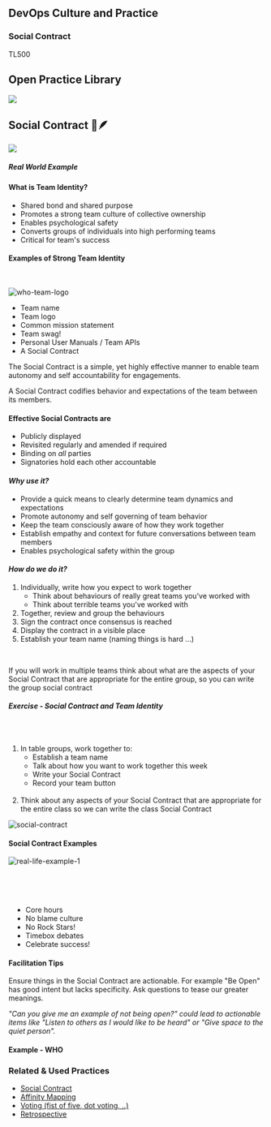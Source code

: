 <!-- .slide: data-background-image="images/RH_NewBrand_Background.png" -->
## DevOps Culture and Practice <!-- {.element: class="course-title"} -->
### Social Contract <!-- {.element: class="title-color"} -->
TL500 <!-- {.element: class="title-color"} -->




<!-- .slide: data-background-size="stretch" data-background-image="images/opl-logo.png", class="white-style" -->
<div class="r-stack">
<div class="fragment fade-out " data-fragment-index="0" >
  <h2>Open Practice Library</h2>
  <img src="images/opl-complete.png">
</div>
<div class="fragment fade-in-then-out" data-fragment-index="0" >
  <h2>Social Contract 📜🪶</h2>
  <a target="_blank" href="https://openpracticelibrary.com/practice/social-contract/">
  <img src="images/opl-foundation.png">
  </a>
</div>
</div>



##### Real World Example <!-- .element: class="title-bottom-left" -->
<!-- .slide: data-background-size="contain" data-background-image="images/social-contracts/example-1.png", class="white-style" -->



#### What is Team Identity?
* Shared bond and shared purpose
* Promotes a strong team culture of collective ownership
* Enables psychological safety
* Converts groups of individuals into high performing teams
* Critical for team's success



#### Examples of Strong Team Identity
</br>

![who-team-logo](images/social-contracts/who-team-logo.png) <!-- {.element: class="inline-image" style="float:right; transform: rotate(-50deg);"} -->
* Team name
* Team logo 
* Common mission statement
* Team swag!
* Personal User Manuals / Team APIs
* A Social Contract



The Social Contract is a simple, yet highly effective manner to enable team autonomy and self accountability for engagements.<!--{.element: style="font-size: ; font-weight: 400!important;"} -->

A Social Contract codifies behavior and expectations of the team between its members.<!--{.element: style="font-size: ; font-weight: 400!important;"} -->



#### Effective Social Contracts are
- Publicly displayed
- Revisited regularly and amended if required
- Binding on *all* parties
- Signatories hold each other accountable



#### _Why use it?_
* Provide a quick means to clearly determine team dynamics and expectations
* Promote autonomy and self governing of team behavior
* Keep the team consciously aware of how they work together
* Establish empathy and context for future conversations between team members
* Enables psychological safety within the group



#### _How do we do it?_
1) Individually, write how you expect to work together
    * Think about behaviours of really great teams you've worked with
    * Think about terrible teams you've worked with
3) Together, review and group the behaviours
5) Sign the contract once consensus is reached
6) Display the contract in a visible place
7) Establish your team name (naming things is hard ...)
<br/>

If you will work in multiple teams think about what are the aspects of your Social Contract that are appropriate for the entire group, so you can write the group social contract<!--{.element: style="font-size: medium; font-weight: 600!important;"} -->



#### _Exercise - Social Contract and Team Identity_

<div class="container">
<div class="col" data-markdown>
</br></br>

1. In table groups, work together to:
    - Establish a team name
    - Talk about how you want to work together this week
    - Write your Social Contract
    - Record your team button
</br></br>
2. Think about any aspects of your Social Contract that are appropriate for the entire class so we can write the class Social Contract

</div>
<div class="col" data-markdown>

![social-contract](images/social-contracts/empty-social-contract.png) <!-- {.element: class="image-no-shadow" style="max-height: 470px!important;"}  -->

</div>
</div>



#### Social Contract Examples
![real-life-example-1](images/social-contracts/real-life-example-1.png)<!-- {.element: class="" style="border:none; box-shadow:none; max-width:45%; float:left;" } -->
</div>
<div class="col" style="padding-left: 10px" data-markdown>
</br></br></br>

* Core hours
* No blame culture
* No Rock Stars!
* Timebox debates
* Celebrate success!

</div>
</div>



#### Facilitation Tips
Ensure things in the Social Contract are actionable. For example  "Be Open" has good intent but lacks specificity. Ask questions to tease our greater meanings.
</br>

_"Can you give me an example of not being open?" could lead to actionable items like "Listen to others as I would like to be heard" or "Give space to the quiet person"._ <!--{.element: style="font-size: ; font-weight: 300!important;"} -->



#### Example - WHO <!-- .element: class="title-bottom-left" -->
<!-- .slide: data-background-image="images/social-contracts/real-life-example-2.png", data-background-size="contain", class="white-style" -->



<!-- .slide: data-background-image="images/chef-background.png", data- class="white-style" -->
### Related & Used Practices
* [Social Contract](https://openpracticelibrary.com/practice/social-contract/)
* [Affinity Mapping](https://openpracticelibrary.com/practice/affinity-mapping/)
* [Voting (fist of five, dot voting, ..)](https://openpracticelibrary.com/practice/confidence-voting/)
* [Retrospective](https://openpracticelibrary.com/practice/retrospectives/)
